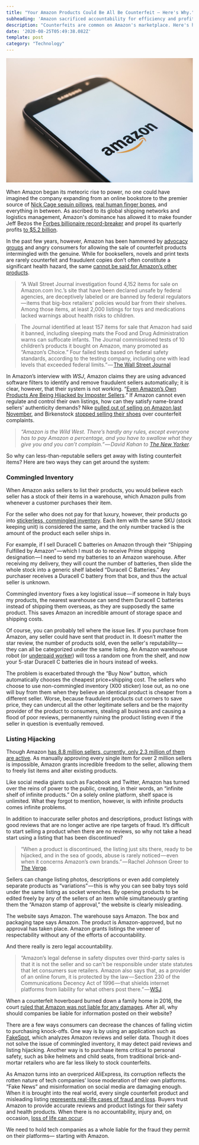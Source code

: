 ```yaml
---
title: "Your Amazon Products Could Be All Be Counterfeit — Here's Why."
subheading: 'Amazon sacrificed accountability for efficiency and profit.'
description: "Counterfeits are common on Amazon's marketplace. Here's how sellers hijack listings and ship knock-offs, undercutting sellers and defrauding consumers."
date: '2020-08-25T05:49:38.082Z'
template: post
category: "Technology"
---
```


![](./0__xGI8Jqhk8YJtALjZ.jpg)

When Amazon began its meteoric rise to power, no one could have imagined the company expanding from an online bookstore to the premier source of [Nick Cage sequin pillows](https://www.amazon.com/Xiaowli-Mermaid-Nicolas-Reversible-Decorative/dp/B07HH31Y4W/ref=sr_1_11?dchild=1&keywords=weird+stuff&qid=1598326816&sr=8-11), [real human finger bones](https://www.amazon.com/gp/product/B00N1XM6TQ/ref=as_li_tl?ie=UTF8&camp=1789&creative=9325&creativeASIN=B00N1XM6TQ&linkCode=as2&tag=eathnoth06-20&linkId=4798e204153739d4a45212f6a385c0ab), and everything in between. As ascribed to its global shipping networks and logistics management, Amazon's dominance has allowed it to make founder Jeff Bezos the [Forbes billionaire record-breaker](https://www.forbes.com/sites/angelauyeung/2020/08/18/jeff-bezos-ends-day-with-an-all-time-high-net-worth-of-1978-billion/#:~:text=Jeff%20Bezos%2C%20founder%20and%20CEO,four%20decades%20of%20tracking%20billionaires.) and propel its quarterly profits [to $5.2 billion](https://www.geekwire.com/2020/amazon-doubles-quarterly-profits-5-2b-crushes-wall-streets-expectations-highly-unusual-quarter/#:~:text=Amazon%20posted%20%245.2%20billion%20in,billion%20on%20COVID%2D19%20initiatives.).

In the past few years, however, Amazon has been hammered by [advocacy groups](https://www.fool.com/investing/2019/10/12/amazon-has-a-notorious-counterfeit-problem.aspx) and angry consumers for allowing the sale of counterfeit products intermingled with the genuine. While for booksellers, novels and print texts are rarely counterfeit and fraudulent copies don’t often constitute a significant health hazard, the same [cannot be said for Amazon’s other products](https://themarkup.org/banned-bounty/2020/06/18/how-we-investigated-banned-items-on-amazon-com).

> “A Wall Street Journal investigation found 4,152 items for sale on Amazon.com Inc.’s site that have been declared unsafe by federal agencies, are deceptively labeled or are banned by federal regulators — items that big-box retailers’ policies would bar from their shelves. Among those items, at least 2,000 listings for toys and medications lacked warnings about health risks to children.

> The Journal identified at least 157 items for sale that Amazon had said it banned, including sleeping mats the Food and Drug Administration warns can suffocate infants. The Journal commissioned tests of 10 children’s products it bought on Amazon, many promoted as “Amazon’s Choice.” Four failed tests based on federal safety standards, according to the testing company, including one with lead levels that exceeded federal limits.” — [The Wall Street Journal](https://www.wsj.com/articles/amazon-has-ceded-control-of-its-site-the-result-thousands-of-banned-unsafe-or-mislabeled-products-11566564990)

In Amazon’s interview with _WSJ_, Amazon claims they are using advanced software filters to identify and remove fraudulent sellers automatically; it is clear, however, that their system is not working. “[Even Amazon’s Own Products Are Being Hijacked by Imposter Sellers](https://www.theverge.com/2019/8/29/20837359/amazon-basics-fake-sellers-imposters-third-party-marketplace).” If Amazon cannot even regulate and control their own listings, how can they satisfy name-brand sellers' authenticity demands? Nike [pulled out of selling on Amazon last November](https://www.bloomberg.com/news/articles/2019-11-13/nike-will-end-its-pilot-project-selling-products-on-amazon-site), and Birkenstock [stopped selling their shoes](https://www.newyorker.com/magazine/2019/10/21/is-amazon-unstoppable) over counterfeit complaints.

> _“Amazon is the Wild West. There’s hardly any rules, except everyone has to pay Amazon a percentage, and you have to swallow what they give you and you can’t complain.” — David Kahan to_ [_The New Yorker_](https://www.newyorker.com/magazine/2019/10/21/is-amazon-unstoppable)_._

So why can less-than-reputable sellers get away with listing counterfeit items? Here are two ways they can get around the system:

### Commingled Inventory

When Amazon asks sellers to list their products, you would believe each seller has a stock of their items in a warehouse, which Amazon pulls from whenever a customer purchases their item.

For the seller who does not pay for that luxury, however, their products go into [stickerless, commingled inventory](https://feedvisor.com/university/stickerless-commingled-inventory/). Each item with the same SKU (stock keeping unit) is considered the same, and the only number tracked is the amount of the product each seller ships in.

For example, if I sell Duracell C batteries on Amazon through their “Shipping Fulfilled by Amazon” — which I must do to receive Prime shipping designation — I need to send my batteries to an Amazon warehouse. After receiving my delivery, they will count the number of batteries, then slide the whole stock into a generic shelf labeled “Duracell C Batteries.” Any purchaser receives a Duracell C battery from that box, and thus the actual seller is unknown.

Commingled inventory fixes a key logistical issue — if someone in Italy buys my products, the nearest warehouse can send them Duracell C batteries instead of shipping them overseas, as they are supposedly the same product. This saves Amazon an incredible amount of storage space and shipping costs.

Of course, you can probably tell where the issue lies. If you purchase from Amazon, any seller could have sent that product in. It doesn’t matter the star review, the number of products sold, even the seller's reputability — they can all be categorized under the same listing. An Amazon warehouse robot (or [underpaid worker](https://www.theguardian.com/technology/2020/feb/05/amazon-workers-protest-unsafe-grueling-conditions-warehouse)) will toss a random one from the shelf, and now your 5-star Duracell C batteries die in hours instead of weeks.

The problem is exacerbated through the “Buy Now” button, which automatically chooses the cheapest price+shipping cost. The sellers who choose to use non-commingled inventory (X00 sticker) lose out, as no one will buy from them when they believe an identical product is cheaper from a different seller. Worse, because fraudulent products cut corners to save price, they can undercut all the other legitimate sellers and be the majority provider of the product to consumers, stealing all business and causing a flood of poor reviews, permanently ruining the product listing even if the seller in question is eventually removed.

### Listing Hijacking

Though Amazon [has 8.8 million sellers, currently, only 2.3 million of them are active](https://www.marketplacepulse.com/amazon/number-of-sellers). As manually approving every single item for over 2 million sellers is impossible, Amazon grants incredible freedom to the seller, allowing them to freely list items and alter existing products.

Like social media giants such as Facebook and Twitter, Amazon has turned over the reins of power to the public, creating, in their words, an “infinite shelf of infinite products.” On a solely online platform, shelf space is unlimited. What they forgot to mention, however, is with infinite products comes infinite problems.

In addition to inaccurate seller photos and descriptions, product listings with good reviews that are no longer active are ripe targets of fraud. It’s difficult to start selling a product when there are no reviews, so why not take a head start using a listing that has been discontinued?

> “When a product is discontinued, the listing just sits there, ready to be hijacked, and in the sea of goods, abuse is rarely noticed — even when it concerns Amazon’s own brands.” — Rachel Johnson Greer to [The Verge](https://www.theverge.com/2019/8/29/20837359/amazon-basics-fake-sellers-imposters-third-party-marketplace).

Sellers can change listing photos, descriptions or even add completely separate products as “variations” — this is why you can see baby toys sold under the same listing as socket wrenches. By opening products to be edited freely by any of the sellers of an item while simultaneously granting them the “Amazon stamp of approval,” the website is clearly misleading.

The website says Amazon. The warehouse says Amazon. The box and packaging tape says Amazon. The product is Amazon-approved, but no approval has taken place. Amazon grants listings the veneer of respectability without any of the efforts of accountability.

And there really is zero legal accountability.

> “Amazon’s legal defense in safety disputes over third-party sales is that it is not the seller and so can’t be responsible under state statutes that let consumers sue retailers. Amazon also says that, as a provider of an online forum, it is protected by the law — Section 230 of the Communications Decency Act of 1996 — that shields internet platforms from liability for what others post there.” — [WSJ](https://www.wsj.com/articles/amazon-has-ceded-control-of-its-site-the-result-thousands-of-banned-unsafe-or-mislabeled-products-11566564990).

When a counterfeit hoverboard burned down a family home in 2016, the court [ruled that Amazon was not liable for any damages](https://www.cnbc.com/2018/06/02/amazon-not-liable-for-exploding-hoverboard-marketplace-argument-wins.html). After all, why should companies be liable for information posted on their website?

There are a few ways consumers can decrease the chances of falling victim to purchasing knock-offs. One way is by using an application such as [FakeSpot](https://www.fakespot.com/), which analyzes Amazon reviews and seller data. Though it does not solve the issue of commingled inventory, it may detect paid reviews and listing hijacking. Another way is to purchase items critical to personal safety, such as bike helmets and child seats, from traditional brick-and-mortar retailers who are far less likely to stock counterfeits.

As Amazon turns into an overpriced AliExpress, its corruption reflects the rotten nature of tech companies’ loose moderation of their own platforms. “Fake News” and misinformation on social media are damaging enough. When it is brought into the real world, every single counterfeit product and misleading listing [represents real-life cases of fraud and loss](https://www.theatlantic.com/technology/archive/2018/04/amazon-may-have-a-counterfeit-problem/558482/). Buyers trust Amazon to provide accurate reviews and product listings for their safety and health products. When there is no accountability, injury and, on occasion, [loss of life can occur](https://thecounterfeitreport.com/press_release_details.php?date=2019-10-09&id=854).

We need to hold tech companies as a whole liable for the fraud they permit on their platforms— starting with Amazon.